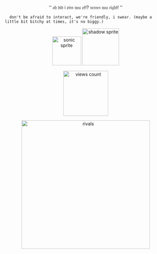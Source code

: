 <p align="center">
'' 𝔬𝔥 𝔡𝔦𝔡 𝔦 𝔭𝔦𝔰𝔰 𝔶𝔬𝔲 𝔬𝔣𝔣? 𝔰𝔢𝔯𝔳𝔢𝔰 𝔶𝔬𝔲 𝔯𝔦𝔤𝔥𝔱! ''

      don't be afraid to interact, we're friendly, i swear. (maybe a little bit bitchy at times, it's no biggy.)
</p>

<p align="center">
<img width="90" src="https://24.media.tumblr.com/83ee3e663e2d988ca9c2bb64a0f0f38b/tumblr_mgsmybPbMq1qfwzeuo1_500.gif" alt="sonic sprite"> <img width="115" src="https://i.pinimg.com/originals/5a/34/4a/5a344a7d5b5df196eb1822d8dbb60d4c.gif" alt="shadow sprite"> 

</p>

<p align="center">
    <img width="140" src="https://komarev.com/ghpvc/?username=your-github-username&color=ff0200" alt="views count">
</p>

<p align="center">
    <img width="400" src="https://github.com/user-attachments/assets/17562bbb-b2a8-4232-ac73-29b43f813a22" alt="rivals">
</p>



